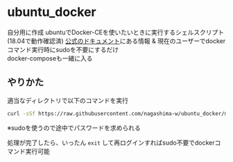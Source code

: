 # ubuntu_docker
自分用に作成
ubuntuでDocker-CEを使いたいときに実行するシェルスクリプト(18.04で動作確認済)
[公式のドキュメント](https://docs.docker.com/install/linux/docker-ce/ubuntu/)にある情報 & 現在のユーザーでdockerコマンド実行時にsudoを不要にするだけ  
docker-composeも一緒に入る

## やりかた
適当なディレクトリで以下のコマンドを実行

```bash
curl -sSf https://raw.githubusercontent.com/nagashima-w/ubuntu_docker/master/install_docker_ubuntu.sh | sh -s
```

※sudoを使うので途中でパスワードを求められる

処理が完了したら、いったん `exit` して再ログインすればsudo不要でdockerコマンド実行可能

